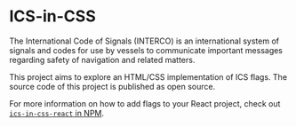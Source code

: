 # ICS-in-CSS

The International Code of Signals (INTERCO) is an international system of signals and codes for use by vessels to communicate important messages regarding safety of navigation and related matters.

This project aims to explore an HTML/CSS implementation of ICS flags. The source code of this project is published as open source.

For more information on how to add flags to your React project, check out [`ics-in-css-react` in NPM](https://www.npmjs.com/package/@tomerlichtash/ics-css-react).
